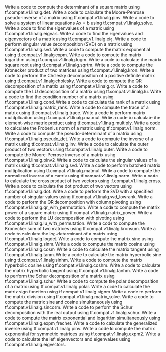 
Write a code to compute the determinant of a square matrix using tf.compat.v1.linalg.det.
Write a code to calculate the Moore-Penrose pseudo-inverse of a matrix using tf.compat.v1.linalg.pinv.
Write a code to solve a system of linear equations Ax = b using tf.compat.v1.linalg.solve.
Write a code to find the eigenvalues of a matrix using tf.compat.v1.linalg.eigvals.
Write a code to find the eigenvalues and eigenvectors of a matrix using tf.compat.v1.linalg.eig.
Write a code to perform singular value decomposition (SVD) on a matrix using tf.compat.v1.linalg.svd.
Write a code to compute the matrix exponential using tf.compat.v1.linalg.expm.
Write a code to compute the matrix logarithm using tf.compat.v1.linalg.logm.
Write a code to calculate the matrix square root using tf.compat.v1.linalg.sqrtm.
Write a code to compute the Kronecker product of two matrices using tf.compat.v1.linalg.kron.
Write a code to perform the Cholesky decomposition of a positive definite matrix using tf.compat.v1.linalg.cholesky.
Write a code to compute the QR decomposition of a matrix using tf.compat.v1.linalg.qr.
Write a code to compute the LU decomposition of a matrix using tf.compat.v1.linalg.lu.
Write a code to find the condition number of a matrix using tf.compat.v1.linalg.cond.
Write a code to calculate the rank of a matrix using tf.compat.v1.linalg.matrix_rank.
Write a code to compute the trace of a matrix using tf.compat.v1.linalg.trace.
Write a code to perform matrix multiplication using tf.compat.v1.linalg.matmul.
Write a code to calculate the element-wise matrix product using tf.compat.v1.linalg.multiply.
Write a code to calculate the Frobenius norm of a matrix using tf.compat.v1.linalg.norm.
Write a code to compute the pseudo-determinant of a matrix using tf.compat.v1.linalg.pseudo_det.
Write a code to compute the inverse of a matrix using tf.compat.v1.linalg.inv.
Write a code to calculate the outer product of two vectors using tf.compat.v1.linalg.outer.
Write a code to compute the Moore-Penrose inverse of a matrix using tf.compat.v1.linalg.pinv2.
Write a code to calculate the singular values of a matrix using tf.compat.v1.linalg.svd.
Write a code to perform batched matrix multiplication using tf.compat.v1.linalg.matmul.
Write a code to compute the normalized inverse of a matrix using tf.compat.v1.linalg.norm.
Write a code to calculate the cross product of two vectors using tf.compat.v1.linalg.cross.
Write a code to calculate the dot product of two vectors using tf.compat.v1.linalg.dot.
Write a code to perform the SVD with a specified number of singular values using tf.compat.v1.linalg.svd_lowrank.
Write a code to perform the QR decomposition with column pivoting using tf.compat.v1.linalg.qr_with_permutation.
Write a code to compute the matrix power of a square matrix using tf.compat.v1.linalg.matrix_power.
Write a code to perform the LU decomposition with pivoting using tf.compat.v1.linalg.lu_with_permutation.
Write a code to compute the Kronecker sum of two matrices using tf.compat.v1.linalg.kronsum.
Write a code to calculate the log-determinant of a matrix using tf.compat.v1.linalg.logdet.
Write a code to compute the matrix sine using tf.compat.v1.linalg.sinm.
Write a code to compute the matrix cosine using tf.compat.v1.linalg.cosm.
Write a code to calculate the matrix tangent using tf.compat.v1.linalg.tanm.
Write a code to calculate the matrix hyperbolic sine using tf.compat.v1.linalg.sinhm.
Write a code to compute the matrix hyperbolic cosine using tf.compat.v1.linalg.coshm.
Write a code to calculate the matrix hyperbolic tangent using tf.compat.v1.linalg.tanhm.
Write a code to perform the Schur decomposition of a matrix using tf.compat.v1.linalg.schur.
Write a code to compute the polar decomposition of a matrix using tf.compat.v1.linalg.polar.
Write a code to calculate the matrix sign function using tf.compat.v1.linalg.signm.
Write a code to perform the matrix division using tf.compat.v1.linalg.matrix_solve.
Write a code to compute the matrix sine and cosine simultaneously using tf.compat.v1.linalg.sincosm.
Write a code to perform the Schur decomposition with the real output using tf.compat.v1.linalg.schur.
Write a code to compute the matrix exponential and logarithm simultaneously using tf.compat.v1.linalg.expm_frechet.
Write a code to calculate the generalized inverse using tf.compat.v1.linalg.pinv.
Write a code to compute the matrix exponential for symmetric matrices using tf.compat.v1.linalg.expm2.
Write a code to calculate the left eigenvectors and eigenvalues using tf.compat.v1.linalg.eigvectors.